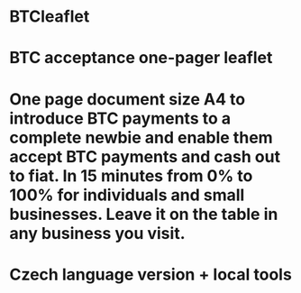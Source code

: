# BTCleaflet
# BTC acceptance one-pager leaflet
# One page document size A4 to introduce BTC payments to a complete newbie and enable them accept BTC payments and cash out to fiat.  In 15 minutes from 0% to 100% for individuals and small businesses.  Leave it on the table in any business you visit.  
# Czech language version + local tools
